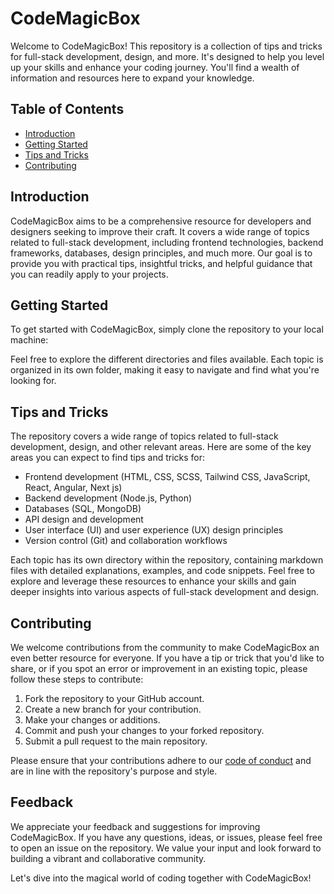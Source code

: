 # CodeMagicBox

Welcome to CodeMagicBox! This repository is a collection of tips and tricks for full-stack development, design, and more. It's designed to help you level up your skills and enhance your coding journey. You'll find a wealth of information and resources here to expand your knowledge.

## Table of Contents

- [Introduction](#introduction)
- [Getting Started](#getting-started)
- [Tips and Tricks](#tips-and-tricks)
- [Contributing](#contributing)

## Introduction

CodeMagicBox aims to be a comprehensive resource for developers and designers seeking to improve their craft. It covers a wide range of topics related to full-stack development, including frontend technologies, backend frameworks, databases, design principles, and much more. Our goal is to provide you with practical tips, insightful tricks, and helpful guidance that you can readily apply to your projects.

## Getting Started

To get started with CodeMagicBox, simply clone the repository to your local machine:


Feel free to explore the different directories and files available. Each topic is organized in its own folder, making it easy to navigate and find what you're looking for.

## Tips and Tricks

The repository covers a wide range of topics related to full-stack development, design, and other relevant areas. Here are some of the key areas you can expect to find tips and tricks for:

- Frontend development (HTML, CSS, SCSS, Tailwind CSS, JavaScript, React, Angular, Next js)
- Backend development (Node.js, Python)
- Databases (SQL, MongoDB)
- API design and development
- User interface (UI) and user experience (UX) design principles
- Version control (Git) and collaboration workflows

Each topic has its own directory within the repository, containing markdown files with detailed explanations, examples, and code snippets. Feel free to explore and leverage these resources to enhance your skills and gain deeper insights into various aspects of full-stack development and design.

## Contributing

We welcome contributions from the community to make CodeMagicBox an even better resource for everyone. If you have a tip or trick that you'd like to share, or if you spot an error or improvement in an existing topic, please follow these steps to contribute:

1. Fork the repository to your GitHub account.
2. Create a new branch for your contribution.
3. Make your changes or additions.
4. Commit and push your changes to your forked repository.
5. Submit a pull request to the main repository.

Please ensure that your contributions adhere to our [code of conduct](CODE_OF_CONDUCT.md) and are in line with the repository's purpose and style.

## Feedback

We appreciate your feedback and suggestions for improving CodeMagicBox. If you have any questions, ideas, or issues, please feel free to open an issue on the repository. We value your input and look forward to building a vibrant and collaborative community.

Let's dive into the magical world of coding together with CodeMagicBox!

